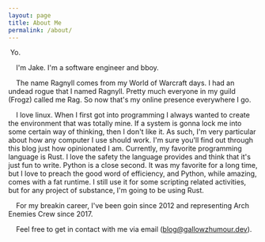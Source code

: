 ```yaml
---
layout: page
title: About Me
permalink: /about/
---
```


&nbsp;Yo.

&nbsp;&nbsp;&nbsp;&nbsp;I'm Jake. I'm a software engineer and bboy.

&nbsp;&nbsp;&nbsp;&nbsp;The name Ragnyll comes from my World of Warcraft days. I had an undead rogue that I named Ragnyll. Pretty much everyone in my guild (Frogz) called me Rag.
So now that's my online presence everywhere I go.

&nbsp;&nbsp;&nbsp;&nbsp;I love linux. When I first got into programming I always wanted to create the environment that was totally mine.
 If a system is gonna lock me into some certain way of thinking, then I don't like it.
 As such, I'm very particular about how any computer I use should work. I'm sure you'll find out through this blog just how opinionated I am.
 Currently, my favorite programming language is Rust.
 I love the safety the language provides and think that it's just fun to write.
 Python is a close second.
 It was my favorite for a long time, but I love to preach the good word of efficiency, and Python, while amazing, comes with a fat runtime.
 I still use it for some scripting related activities, but for any project of substance, I'm going to be using Rust.

&nbsp;&nbsp;&nbsp;&nbsp;For my breakin career, I've been goin since 2012 and representing Arch Enemies Crew since 2017.

&nbsp;&nbsp;&nbsp;&nbsp;Feel free to get in contact with me via email (blog@gallowzhumour.dev).
